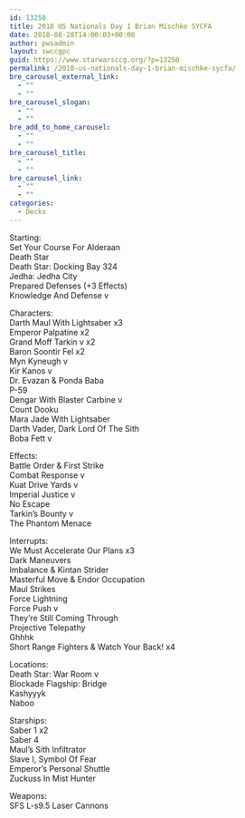 ```yaml
---
id: 13250
title: 2018 US Nationals Day 1 Brian Mischke SYCFA
date: 2018-08-28T14:00:03+00:00
author: pwsadmin
layout: swccgpc
guid: https://www.starwarsccg.org/?p=13250
permalink: /2018-us-nationals-day-1-brian-mischke-sycfa/
bre_carousel_external_link:
  - ""
  - ""
bre_carousel_slogan:
  - ""
  - ""
bre_add_to_home_carousel:
  - ""
  - ""
bre_carousel_title:
  - ""
  - ""
bre_carousel_link:
  - ""
  - ""
categories:
  - Decks
---
```

Starting:  
Set Your Course For Alderaan  
Death Star  
Death Star: Docking Bay 324  
Jedha: Jedha City  
Prepared Defenses (+3 Effects)  
Knowledge And Defense v

Characters:  
Darth Maul With Lightsaber x3  
Emperor Palpatine x2  
Grand Moff Tarkin v x2  
Baron Soontir Fel x2  
Myn Kyneugh v  
Kir Kanos v  
Dr. Evazan & Ponda Baba  
P-59  
Dengar With Blaster Carbine v  
Count Dooku  
Mara Jade With Lightsaber  
Darth Vader, Dark Lord Of The Sith  
Boba Fett v

Effects:  
Battle Order & First Strike  
Combat Response v  
Kuat Drive Yards v  
Imperial Justice v  
No Escape  
Tarkin’s Bounty v  
The Phantom Menace

Interrupts:  
We Must Accelerate Our Plans x3  
Dark Maneuvers  
Imbalance & Kintan Strider  
Masterful Move & Endor Occupation  
Maul Strikes  
Force Lightning  
Force Push v  
They’re Still Coming Through  
Projective Telepathy  
Ghhhk  
Short Range Fighters & Watch Your Back! x4

Locations:  
Death Star: War Room v  
Blockade Flagship: Bridge  
Kashyyyk  
Naboo

Starships:  
Saber 1 x2  
Saber 4  
Maul’s Sith Infiltrator  
Slave I, Symbol Of Fear  
Emperor’s Personal Shuttle  
Zuckuss In Mist Hunter

Weapons:  
SFS L-s9.5 Laser Cannons
